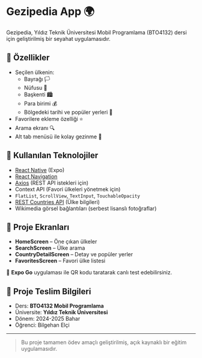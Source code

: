 # Gezipedia App 🌍

Gezipedia, Yıldız Teknik Üniversitesi Mobil Programlama (BTO4132) dersi için geliştirilmiş bir seyahat uygulamasıdır.

## 🚀 Özellikler

- Seçilen ülkenin:
  - Bayrağı 🏳️
  - Nüfusu 👥
  - Başkenti 🏙️
  - Para birimi 💰
  - Bölgedeki tarihi ve popüler yerleri 📍
- Favorilere ekleme özelliği ⭐
- Arama ekranı 🔍
- Alt tab menüsü ile kolay gezinme 🧭

## 🧰 Kullanılan Teknolojiler

- [React Native](https://reactnative.dev/) (Expo)
- [React Navigation](https://reactnavigation.org/)
- [Axios](https://axios-http.com/) (REST API istekleri için)
- Context API (Favori ülkeleri yönetmek için)
- `FlatList`, `ScrollView`, `TextInput`, `TouchableOpacity`
- [REST Countries API](https://restcountries.com/) (Ülke bilgileri)
- Wikimedia görsel bağlantıları (serbest lisanslı fotoğraflar)

## 🧪 Proje Ekranları

- **HomeScreen** – Öne çıkan ülkeler
- **SearchScreen** – Ülke arama
- **CountryDetailScreen** – Detay ve popüler yerler
- **FavoritesScreen** – Favori ülke listesi


📱 **Expo Go** uygulaması ile QR kodu taratarak canlı test edebilirsiniz.


## 📅 Proje Teslim Bilgileri

- Ders: **BTO4132 Mobil Programlama**
- Üniversite: **Yıldız Teknik Üniversitesi**
- Dönem: 2024-2025 Bahar
- Öğrenci: Bilgehan Elçi

---

> Bu proje tamamen ödev amaçlı geliştirilmiş, açık kaynaklı bir eğitim uygulamasıdır.

